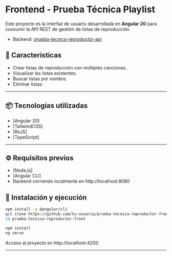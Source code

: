 # Frontend - Prueba Técnica Playlist

Este proyecto es la interfaz de usuario desarrollada en **Angular 20** para consumir la API REST de gestión de listas de reproducción.
- Backend: [prueba-tecnica-reproductor-api](https://github.com/vicestupinan/prueba-tecnica-reproductor-api)

## 🚀 Características

- Crear listas de reproducción con múltiples canciones.
- Visualizar las listas existentes.
- Buscar listas por nombre.
- Eliminar listas.

---

## 📦 Tecnologías utilizadas

- [Angular 20]
- [TailwindCSS]
- [RxJS]
- [TypeScript]

---

## ⚙️ Requisitos previos

- [Node.js]
- [Angular CLI]
- Backend corriendo localmente en http://localhost:8080

## 🔧 Instalación y ejecución

```bash
npm install -g @angular/cli
git clone https://github.com/tu-usuario/prueba-tecnica-reproductor-front.git
cd prueba-tecnica-reproductor-front

npm install
ng serve
```

Acceso al proyecto en http://localhost:4200

---